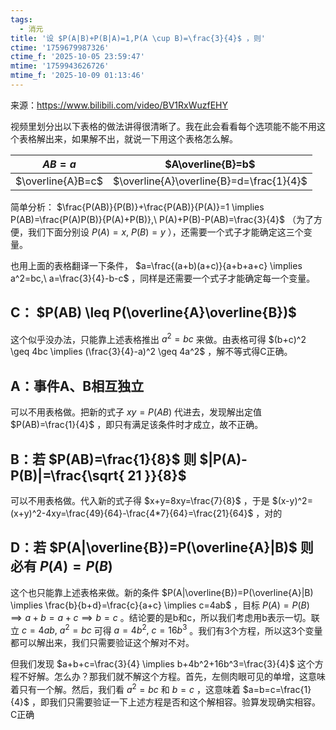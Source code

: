 ```yaml
---
tags:
  - 消元
title: '设 $P(A|B)+P(B|A)=1,P(A \cup B)=\frac{3}{4}$ ，则'
ctime: '1759679987326'
ctime_f: '2025-10-05 23:59:47'
mtime: '1759943626726'
mtime_f: '2025-10-09 01:13:46'
---
```

来源：https://www.bilibili.com/video/BV1RxWuzfEHY

视频里划分出以下表格的做法讲得很清晰了。我在此会看看每个选项能不能不用这个表格解出来，如果解不出，就说一下用这个表格怎么解。

| $AB=a$            | $A\overline{B}=b$                        |
| ----------------- | ---------------------------------------- |
| $\overline{A}B=c$ | $\overline{A}\overline{B}=d=\frac{1}{4}$ |

简单分析： $\frac{P(AB)}{P(B)}+\frac{P(AB)}{P(A)}=1 \implies P(AB)=\frac{P(A)P(B)}{P(A)+P(B)},\ P(A)+P(B)-P(AB)=\frac{3}{4}$ （为了方便，我们下面分别设 $P(A)=x,\ P(B)=y$ ），还需要一个式子才能确定这三个变量。

也用上面的表格翻译一下条件， $a=\frac{(a+b)(a+c)}{a+b+a+c} \implies a^2=bc,\ a=\frac{3}{4}-b-c$ ，同样是还需要一个式子才能确定每一个变量。

## C： $P(AB) \leq P(\overline{A}\overline{B})$

这个似乎没办法，只能靠上述表格推出 $a^2=bc$ 来做。由表格可得 $(b+c)^2 \geq 4bc \implies (\frac{3}{4}-a)^2 \geq 4a^2$ ，解不等式得C正确。

## A：事件A、B相互独立

可以不用表格做。把新的式子 $xy=P(AB)$ 代进去，发现解出定值 $P(AB)=\frac{1}{4}$ ，即只有满足该条件时才成立，故不正确。

## B：若 $P(AB)=\frac{1}{8}$ 则 $|P(A)-P(B)|=\frac{\sqrt{ 21 }}{8}$

可以不用表格做。代入新的式子得 $x+y=8xy=\frac{7}{8}$ ，于是 $(x-y)^2=(x+y)^2-4xy=\frac{49}{64}-\frac{4*7}{64}=\frac{21}{64}$ ，对的

## D：若 $P(A|\overline{B})=P(\overline{A}|B)$ 则必有 $P(A)=P(B)$

这个也只能靠上述表格来做。新的条件 $P(A|\overline{B})=P(\overline{A}|B) \implies \frac{b}{b+d}=\frac{c}{a+c} \implies c=4ab$ ，目标 $P(A)=P(B) \implies a+b=a+c \implies b=c$ 。结论要的是b和c，所以我们考虑用b表示一切。联立 $c=4ab,\ a^2=bc$ 可得 $a=4b^2,\ c=16b^3$ 。我们有3个方程，所以这3个变量都可以解出来，我们只需要验证这个解对不对。

但我们发现 $a+b+c=\frac{3}{4} \implies b+4b^2+16b^3=\frac{3}{4}$ 这个方程不好解。怎么办？那我们就不解这个方程。首先，左侧肉眼可见的单增，这意味着只有一个解。然后，我们看 $a^2=bc$ 和 $b=c$ ，这意味着 $a=b=c=\frac{1}{4}$ ，即我们只需要验证一下上述方程是否和这个解相容。验算发现确实相容。C正确
